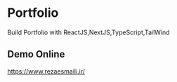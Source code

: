 # Portfolio

Build Portfolio with ReactJS,NextJS,TypeScript,TailWind

## Demo Online
https://www.rezaesmaili.ir/
